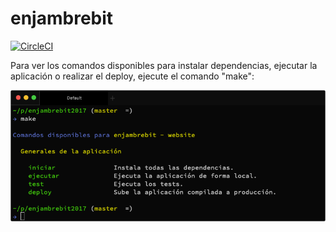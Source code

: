 # enjambrebit

[![CircleCI](https://circleci.com/gh/EnjambreBit/enjambrebit2017.svg?style=svg)](https://circleci.com/gh/EnjambreBit/enjambrebit2017)

Para ver los comandos disponibles para instalar dependencias, ejecutar la aplicación
o realizar el deploy, ejecute el comando "make":

![](captura.png)


